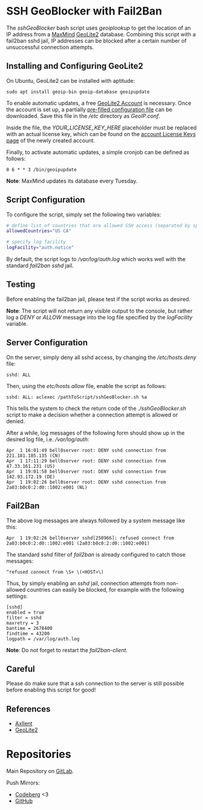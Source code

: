 # SSH GeoBlocker with Fail2Ban
The *sshGeoBlocker* bash script uses *geoiplookup* to get the location of an IP address from a [MaxMind](https://www.maxmind.com/en/home) [GeoLite2](https://dev.maxmind.com/geoip/geoip2/geolite2/) database. Combining this script with a fail2ban sshd jail, IP addresses can be blocked after a certain number of unsuccessful connection attempts.

## Installing and Configuring GeoLite2
On Ubuntu, GeoLite2 can be installed with aptitude:

```
sudo apt install geoip-bin geoip-database geoipupdate
```

To enable automatic updates, a free [GeoLite2 Account](https://www.maxmind.com/en/geolite2/signup) is necessary. Once the account is set up, a partially [pre-filled configuration file](https://www.maxmind.com/en/accounts/current/license-key/GeoIP.conf) can be downloaded. Save this file in the */etc* directory as *GeoIP.conf*.

Inside the file, the *YOUR_LICENSE_KEY_HERE* placeholder must be replaced with an actual license key, which can be found on the [account License Keys page](https://www.maxmind.com/en/accounts/current/license-key) of the newly created account.

Finally, to activate automatic updates, a simple cronjob can be defined as follows:

```
0 6 * * 3 /bin/geoipupdate
```

**Note**: MaxMind updates its database every Tuesday.

## Script Configuration
To configure the script, simply set the following two variables:

```bash
# define list of countries that are allowed SSH access (separated by space ; country codes in all caps)
allowedCountries="US CA"

# specify log facility
logFacility="auth.notice"
```

By default, the script logs to */var/log/auth.log* which works well with the standard *fail2ban* *sshd* jail.


## Testing
Before enabling the fail2ban jail, please test if the script works as desired. 

**Note**: The script will not return any visible output to the console, but rather log a *DENY* or *ALLOW* message into the log file specified by the *logFacility* variable.

## Server Configuration
On the server, simply deny all sshd access, by changing the */etc/hosts.deny* file:

```
sshd: ALL
```

Then, using the *etc/hosts.allow* file, enable the script as follows:

```
sshd: ALL: aclexec /pathToScript/sshGeoBlocker.sh %a
```

This tells the system to check the return code of the *./sshGeoBlocker.sh* script to make a decision whether a connection attempt is allowed or denied.

After a while, log messages of the following form should show up in the desired log file, i.e. */var/log/auth*:

```
Apr  1 16:01:49 bell0server root: DENY sshd connection from 221.181.185.135 (CN)
Apr  1 17:11:29 bell0server root: DENY sshd connection from 47.33.161.231 (US)
Apr  1 19:01:58 bell0server root: DENY sshd connection from 142.93.172.19 (DE)
Apr  1 19:02:26 bell0server root: DENY sshd connection from 2a03:b0c0:2:d0::1002:e001 (NL)
```

## Fail2Ban
The above log messages are always followed by a system message like this:

```
Apr  1 19:02:26 bell0server sshd[250966]: refused connect from 2a03:b0c0:2:d0::1002:e001 (2a03:b0c0:2:d0::1002:e001)
```

The standard *sshd* filter of *fail2ban* is already configured to catch those messages:

```
^refused connect from \S+ \(<HOST>\)
```

Thus, by simply enabling an *sshd* jail, connection attempts from non-allowed countries can easily be blocked, for example with the following settings:

```
[sshd]
enabled = true
filter = sshd
maxretry = 3
bantime = 2678400
findtime = 43200
logpath = /var/log/auth.log
```

**Note**: Do not forget to restart the *fail2ban-client*.


## Careful
Please do make sure that a ssh connection to the server is still possible before enabling this script for good!

## References
* [Axllent](https://www.axllent.org/docs/ssh-geoip/)
* [GeoLite2](https://dev.maxmind.com/geoip/geoip2/geolite2/)

# Repositories
Main Repository on [GitLab](https://gitlab.com/Symplectos/ssh-geoblocker).

Push Mirrors:
* [Codeberg](https://codeberg.org/Symplectos/ssh-geoblocker) <3
* [GitHub](https://github.com/Symplectos/sshGeoBlocker)